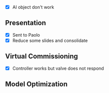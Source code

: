 - [x] AI object don't work

## Presentation 

- [x] Sent to Paolo
- [x] Reduce some slides and consolidate

## Virtual Commissioning

- [x] Controller works but valve does not respond

## Model Optimization
